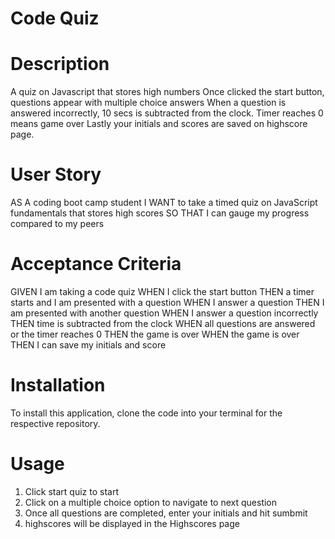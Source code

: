 # Code Quiz

# Description

A quiz on Javascript that stores high numbers
Once clicked the start button, questions appear with multiple choice answers
When a question is answered incorrectly, 10 secs is subtracted from the clock.
Timer reaches 0 means game over
Lastly your initials and scores are saved on highscore page.

# User Story

AS A coding boot camp student
I WANT to take a timed quiz on JavaScript fundamentals that stores high scores
SO THAT I can gauge my progress compared to my peers



# Acceptance Criteria

GIVEN I am taking a code quiz
WHEN I click the start button
THEN a timer starts and I am presented with a question
WHEN I answer a question
THEN I am presented with another question
WHEN I answer a question incorrectly
THEN time is subtracted from the clock
WHEN all questions are answered or the timer reaches 0
THEN the game is over
WHEN the game is over
THEN I can save my initials and score

# Installation

To install this application, clone the code into your terminal for the respective repository.

# Usage 

1. Click start quiz to start
2. Click on a multiple choice option to navigate to next question
3. Once all questions are completed, enter your initials and hit sumbmit
4. highscores will be displayed in the Highscores page


